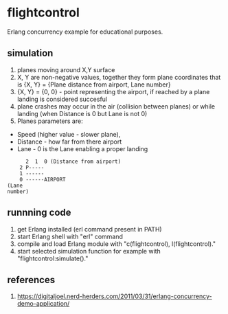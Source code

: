# flightcontrol
Erlang concurrency example for educational purposes.

## simulation
1. planes moving around X,Y surface
2. X, Y are non-negative values, together they form plane coordinates that is {X, Y} = {Plane distance from airport, Lane number}
3. {X, Y} = {0, 0} - point representing the airport, if reached by a plane landing is considered succesful
4. plane crashes may occur in the air (collision between planes) or while landing (when Distance is 0 but Lane is not 0)
5. Planes parameters are:
  - Speed (higher value - slower plane),
  - Distance - how far from there airport
  - Lane - 0 is the Lane enabling a proper landing
     
```
      2  1  0 (Distance from airport)
    2 P-----
    1 ------
    0 ------AIRPORT
(Lane
number)    
```

## runnning code
1. get Erlang installed (erl command present in PATH)
2. start Erlang shell with "erl" command
3. compile and load Erlang module with "c(flightcontrol), l(flightcontrol)."
4. start selected simulation function for example with "flightcontrol:simulate()."

## references
1. https://digitaljoel.nerd-herders.com/2011/03/31/erlang-concurrency-demo-application/
